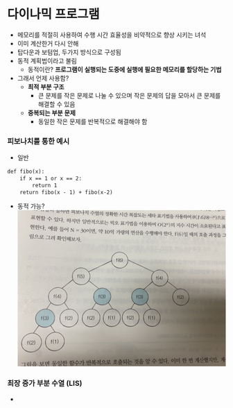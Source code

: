 # 다이나믹 프로그램
* 메모리를 적절히 사용하여 수행 시간 효율성을 비약적으로 향상 시키는 녀석
* 이미 계산한거 다시 안해
* 탑다운과 보텀업, 두가지 방식으로 구성됨 
* 동적 계획법이라고 불림
  * 동적이란? **프로그램이 실행되는 도중에 실행에 필요한 메모리를 할당하는 기법**
* 그래서 언제 사용함?
  * **최적 부분 구조**
    * 큰 문제를 작은 문제로 나눌 수 있으며 작은 문제의 답을 모아서 큰 문제를 해결할 수 있음
  * **중복되는 부분 문제**
    * 동일한 작은 문제를 반복적으로 해결해야 함


### 피보나치를 통한 예시
* 일반
<pre><code>def fibo(x):
    if x == 1 or x == 2:
        return 1
    return fibo(x - 1) + fibo(x-2)
</code></pre>
* 동적 가능?
![피보나치](fibo.jpg)

### 최장 증가 부분 수열 (LIS)
* 